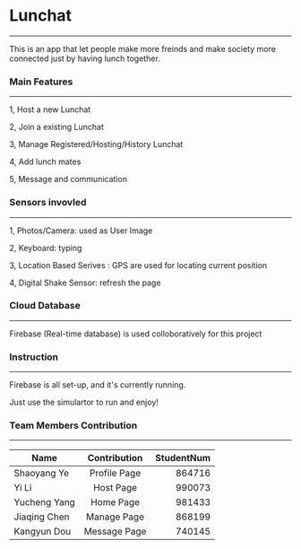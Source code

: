 # Lunchat
----
This is an app that let people make more freinds and make society more connected just by having lunch together.

### Main Features
----
1, Host a new Lunchat

2, Join a existing Lunchat

3, Manage Registered/Hosting/History Lunchat

4, Add lunch mates

5, Message and communication

### Sensors invovled
----
1, Photos/Camera: used as User Image

2, Keyboard: typing

3, Location Based Serives : GPS are used for locating current position

4, Digital Shake Sensor: refresh the page 

### Cloud Database
----
Firebase (Real-time database) is used colloboratively for this project

### Instruction
----
Firebase is all set-up, and it's currently running.

Just use the simulartor to run and enjoy!

### Team Members Contribution
----
| Name        | Contribution           | StudentNum  |
| ------------- |:-------------:| -----:|
| Shaoyang Ye | Profile Page | 864716 |
| Yi Li | Host Page | 990073 |
| Yucheng Yang | Home Page | 981433 |
| Jiaqing Chen | Manage Page | 868199 |
| Kangyun Dou | Message Page | 740145 |
